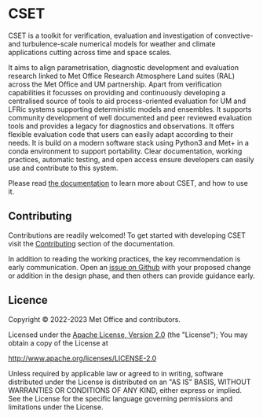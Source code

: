 # CSET

CSET is a toolkit for verification, evaluation and investigation of convective-
and turbulence-scale numerical models for weather and climate applications
cutting across time and space scales.

It aims to align parametrisation, diagnostic development and evaluation research
linked to Met Office Research Atmosphere Land suites (RAL) across the Met Office
and UM partnership. Apart from verification capabilities it focusses on
providing and continuously developing a centralised source of tools to aid
process-oriented evaluation for UM and LFRic systems supporting deterministic
models and ensembles. It supports community development of well documented and
peer reviewed evaluation tools and provides a legacy for diagnostics and
observations. It offers flexible evaluation code that users can easily adapt
according to their needs. It is build on a modern software stack using Python3
and Met+ in a conda environment to support portability. Clear documentation,
working practices, automatic testing,  and open access ensure developers can
easily use and contribute to this system. 

Please read [the documentation](https://metoffice.github.io/CSET) to learn more
about CSET, and how to use it.

## Contributing

Contributions are readily welcomed! To get started with developing CSET visit
the [Contributing](https://metoffice.github.io/CSET/contributing/) section of
the documentation.

In addition to reading the working practices, the key
recommendation is early communication. Open an [issue on
Github](https://github.com/MetOffice/CSET/issues) with your proposed change or
addition in the design phase, and then others can provide guidance early.

## Licence

Copyright © 2022-2023 Met Office and contributors.

Licensed under the [Apache License, Version 2.0](LICENCE) (the "License"); You
may obtain a copy of the License at

<http://www.apache.org/licenses/LICENSE-2.0>

Unless required by applicable law or agreed to in writing, software distributed
under the License is distributed on an "AS IS" BASIS, WITHOUT WARRANTIES OR
CONDITIONS OF ANY KIND, either express or implied. See the License for the
specific language governing permissions and limitations under the License.
